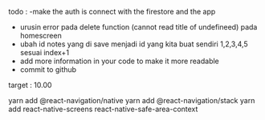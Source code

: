 todo :
-make the auth is connect with the firestore and the app
- urusin error pada delete function (cannot read title of undefineed) pada homescreen
- ubah id notes yang di save menjadi id yang kita buat sendiri 1,2,3,4,5 sesuai index+1
- add more information in your code to make it more readable
- commit to github

target :
10.00

yarn add @react-navigation/native yarn add @react-navigation/stack yarn add react-native-screens react-native-safe-area-context


